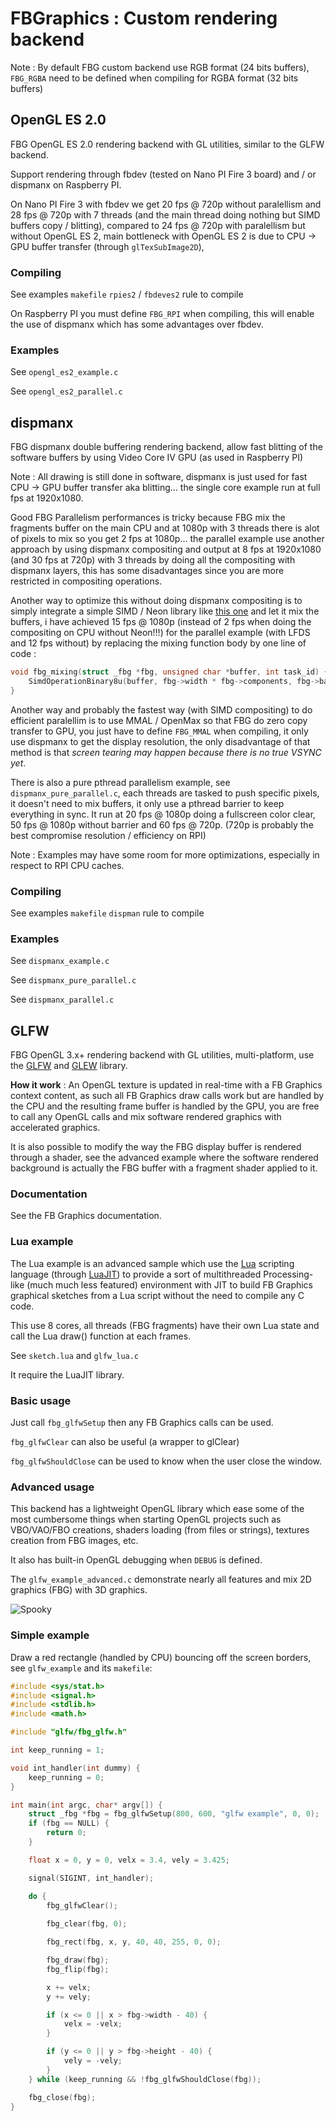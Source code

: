 FBGraphics : Custom rendering backend
=====

Note : By default FBG custom backend use RGB format (24 bits buffers), `FBG_RGBA` need to be defined when compiling for RGBA format (32 bits buffers)

## OpenGL ES 2.0

FBG OpenGL ES 2.0 rendering backend with GL utilities, similar to the GLFW backend.

Support rendering through fbdev (tested on Nano PI Fire 3 board) and / or dispmanx on Raspberry PI.

On Nano PI Fire 3 with fbdev we get 20 fps @ 720p without paralellism and 28 fps @ 720p with 7 threads (and the main thread doing nothing but SIMD buffers copy / blitting), compared to 24 fps @ 720p with paralellism but without OpenGL ES 2, main bottleneck with OpenGL ES 2 is due to CPU -> GPU buffer transfer (through `glTexSubImage2D`),

### Compiling

See examples `makefile` `rpies2` / `fbdeves2` rule to compile

On Raspberry PI you must define `FBG_RPI` when compiling, this will enable the use of dispmanx which has some advantages over fbdev.

### Examples

See `opengl_es2_example.c`

See `opengl_es2_parallel.c`

## dispmanx

FBG dispmanx double buffering rendering backend, allow fast blitting of the software buffers by using Video Core IV GPU (as used in Raspberry PI)

Note : All drawing is still done in software, dispmanx is just used for fast CPU -> GPU buffer transfer aka blitting... the single core example run at full fps at 1920x1080.

Good FBG Parallelism performances is tricky because FBG mix the fragments buffer on the main CPU and at 1080p with 3 threads there is alot of pixels to mix so you get 2 fps at 1080p... the parallel example use another approach by using dispmanx compositing and output at 8 fps at 1920x1080 (and 30 fps at 720p) with 3 threads by doing all the compositing with dispmanx layers, this has some disadvantages since you are more restricted in compositing operations.

Another way to optimize this without doing dispmanx compositing is to simply integrate a simple SIMD / Neon library like [this one](http://ermig1979.github.io/Simd/index.html) and let it mix the buffers, i have achieved 15 fps @ 1080p (instead of 2 fps when doing the compositing on CPU without Neon!!!) for the parallel example (with LFDS and 12 fps without) by replacing the mixing function body by one line of code :

```c
void fbg_mixing(struct _fbg *fbg, unsigned char *buffer, int task_id) {
	SimdOperationBinary8u(buffer, fbg->width * fbg->components, fbg->back_buffer, fbg->width * fbg->components, fbg->width, fbg->height, fbg->components, fbg->back_buffer, fbg->width * fbg->components, SimdOperationBinary8uSaturatedAddition);
}
```

Another way and probably the fastest way (with SIMD compositing) to do efficient paralellim is to use MMAL / OpenMax so that FBG do zero copy transfer to GPU, you just have to define `FBG_MMAL` when compiling, it only use dispmanx to get the display resolution, the only disadvantage of that method is that *screen tearing may happen because there is no true VSYNC yet*.

There is also a pure pthread parallelism example, see `dispmanx_pure_parallel.c`, each threads are tasked to push specific pixels, it doesn't need to mix buffers, it only use a pthread barrier to keep everything in sync. It run at 20 fps @ 1080p doing a fullscreen color clear, 50 fps @ 1080p without barrier and 60 fps @ 720p. (720p is probably the best compromise resolution / efficiency on RPI)

Note : Examples may have some room for more optimizations, especially in respect to RPI CPU caches.

### Compiling

See examples `makefile` `dispman` rule to compile

### Examples

See `dispmanx_example.c`

See `dispmanx_pure_parallel.c`

See `dispmanx_parallel.c`

## GLFW

FBG OpenGL 3.x+ rendering backend with GL utilities, multi-platform, use the [GLFW](https://www.glfw.org/) and [GLEW](http://glew.sourceforge.net/) library.

**How it work** : An OpenGL texture is updated in real-time with a FB Graphics context content, as such all FB Graphics draw calls work but are handled by the CPU and the resulting frame buffer is handled by the GPU, you are free to call any OpenGL calls and mix software rendered graphics with accelerated graphics.

It is also possible to modify the way the FBG display buffer is rendered through a shader, see the advanced example where the software rendered background is actually the FBG buffer with a fragment shader applied to it.

### Documentation

See the FB Graphics documentation.

### Lua example

The Lua example is an advanced sample which use the [Lua](https://www.lua.org/) scripting language (through [LuaJIT](http://luajit.org/)) to provide a sort of multithreaded Processing-like (much much less featured) environment with JIT to build FB Graphics graphical sketches from a Lua script without the need to compile any C code.

This use 8 cores, all threads (FBG fragments) have their own Lua state and call the Lua draw() function at each frames.

See `sketch.lua` and `glfw_lua.c`

It require the LuaJIT library.

### Basic usage 

Just call `fbg_glfwSetup` then any FB Graphics calls can be used.

`fbg_glfwClear` can also be useful (a wrapper to glClear)

`fbg_glfwShouldClose` can be used to know when the user close the window.

### Advanced usage

This backend has a lightweight OpenGL library which ease some of the most cumbersome things when starting OpenGL projects such as VBO/VAO/FBO creations, shaders loading (from files or strings), textures creation from FBG images, etc.

It also has built-in OpenGL debugging when `DEBUG` is defined.

The `glfw_example_advanced.c` demonstrate nearly all features and mix 2D graphics (FBG) with 3D graphics.

![Spooky](spooky.png "Advanced demonstration")


### Simple example

Draw a red rectangle (handled by CPU) bouncing off the screen borders, see `glfw_example` and its `makefile`:

```c
#include <sys/stat.h>
#include <signal.h>
#include <stdlib.h>
#include <math.h>

#include "glfw/fbg_glfw.h"

int keep_running = 1;

void int_handler(int dummy) {
    keep_running = 0;
}

int main(int argc, char* argv[]) {
    struct _fbg *fbg = fbg_glfwSetup(800, 600, "glfw example", 0, 0);
    if (fbg == NULL) {
        return 0;
    }

    float x = 0, y = 0, velx = 3.4, vely = 3.425;

    signal(SIGINT, int_handler);

    do {
        fbg_glfwClear();
        
        fbg_clear(fbg, 0);

        fbg_rect(fbg, x, y, 40, 40, 255, 0, 0);

        fbg_draw(fbg);
        fbg_flip(fbg);

        x += velx;
        y += vely;

        if (x <= 0 || x > fbg->width - 40) {
            velx = -velx;
        }

        if (y <= 0 || y > fbg->height - 40) {
            vely = -vely;
        }
    } while (keep_running && !fbg_glfwShouldClose(fbg));

    fbg_close(fbg);
}
```


